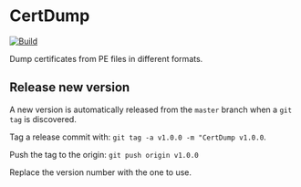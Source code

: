 # CertDump

[![Build](https://img.shields.io/azure-devops/build/secana/CertDump/3.svg)](https://dev.azure.com/secana/PeNet/_build?definitionId=3)

Dump certificates from PE files in different formats.


## Release new version

A new version is automatically released from the `master` branch when a `git tag` is discovered.

Tag a release commit with: `git tag -a v1.0.0 -m "CertDump v1.0.0`. 

Push the tag to the origin: `git push origin v1.0.0`

Replace the version number with the one to use.